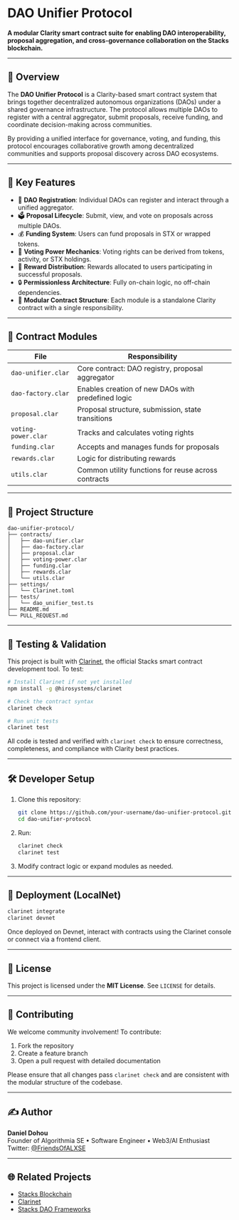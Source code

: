 # DAO Unifier Protocol

**A modular Clarity smart contract suite for enabling DAO interoperability, proposal aggregation, and cross-governance collaboration on the Stacks blockchain.**

---

## 📌 Overview

The **DAO Unifier Protocol** is a Clarity-based smart contract system that brings together decentralized autonomous organizations (DAOs) under a shared governance infrastructure. The protocol allows multiple DAOs to register with a central aggregator, submit proposals, receive funding, and coordinate decision-making across communities.

By providing a unified interface for governance, voting, and funding, this protocol encourages collaborative growth among decentralized communities and supports proposal discovery across DAO ecosystems.

---

## 🚀 Key Features

- 🔗 **DAO Registration**: Individual DAOs can register and interact through a unified aggregator.
- 🗳️ **Proposal Lifecycle**: Submit, view, and vote on proposals across multiple DAOs.
- 💰 **Funding System**: Users can fund proposals in STX or wrapped tokens.
- 🧠 **Voting Power Mechanics**: Voting rights can be derived from tokens, activity, or STX holdings.
- 🎁 **Reward Distribution**: Rewards allocated to users participating in successful proposals.
- 🔒 **Permissionless Architecture**: Fully on-chain logic, no off-chain dependencies.
- 🧱 **Modular Contract Structure**: Each module is a standalone Clarity contract with a single responsibility.

---

## 🧩 Contract Modules

| File | Responsibility |
|------|----------------|
| `dao-unifier.clar` | Core contract: DAO registry, proposal aggregator |
| `dao-factory.clar` | Enables creation of new DAOs with predefined logic |
| `proposal.clar` | Proposal structure, submission, state transitions |
| `voting-power.clar` | Tracks and calculates voting rights |
| `funding.clar` | Accepts and manages funds for proposals |
| `rewards.clar` | Logic for distributing rewards |
| `utils.clar` | Common utility functions for reuse across contracts |

---

## 📁 Project Structure

```
dao-unifier-protocol/
├── contracts/
│   ├── dao-unifier.clar
│   ├── dao-factory.clar
│   ├── proposal.clar
│   ├── voting-power.clar
│   ├── funding.clar
│   ├── rewards.clar
│   └── utils.clar
├── settings/
│   └── Clarinet.toml
├── tests/
│   └── dao_unifier_test.ts
├── README.md
└── PULL_REQUEST.md
```

---

## 🧪 Testing & Validation

This project is built with [Clarinet](https://docs.stacks.co/docs/clarity/clarinet/overview/), the official Stacks smart contract development tool. To test:

```bash
# Install Clarinet if not yet installed
npm install -g @hirosystems/clarinet

# Check the contract syntax
clarinet check

# Run unit tests
clarinet test
```

All code is tested and verified with `clarinet check` to ensure correctness, completeness, and compliance with Clarity best practices.

---

## 🛠️ Developer Setup

1. Clone this repository:
   ```bash
   git clone https://github.com/your-username/dao-unifier-protocol.git
   cd dao-unifier-protocol
   ```

2. Run:
   ```bash
   clarinet check
   clarinet test
   ```

3. Modify contract logic or expand modules as needed.

---

## 🔄 Deployment (LocalNet)

```bash
clarinet integrate
clarinet devnet
```

Once deployed on Devnet, interact with contracts using the Clarinet console or connect via a frontend client.

---

## 📄 License

This project is licensed under the **MIT License**. See `LICENSE` for details.

---

## 🤝 Contributing

We welcome community involvement! To contribute:

1. Fork the repository
2. Create a feature branch
3. Open a pull request with detailed documentation

Please ensure that all changes pass `clarinet check` and are consistent with the modular structure of the codebase.

---

## ✍️ Author

**Daniel Dohou**  
Founder of Algorithmia SE • Software Engineer • Web3/AI Enthusiast  
Twitter: [@FriendsOfALXSE](https://twitter.com/search?q=%23FriendsOfALXSE)

---

## 🌐 Related Projects

- [Stacks Blockchain](https://www.stacks.co/)
- [Clarinet](https://docs.stacks.co/docs/clarity/clarinet/overview/)
- [Stacks DAO Frameworks](https://docs.stacks.co/docs/dao/overview/)

